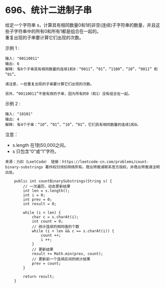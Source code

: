 696、统计二进制子串
===

给定一个字符串 s，计算具有相同数量0和1的非空(连续)子字符串的数量，并且这些子字符串中的所有0和所有1都是组合在一起的。<br>
重复出现的子串要计算它们出现的次数。<br>

示例 1 :<br>
```
输入: "00110011"
输出: 6
解释: 有6个子串具有相同数量的连续1和0：“0011”，“01”，“1100”，“10”，“0011” 和 “01”。

请注意，一些重复出现的子串要计算它们出现的次数。

另外，“00110011”不是有效的子串，因为所有的0（和1）没有组合在一起。
```
示例 2 :<br>
```
输入: "10101"
输出: 4
解释: 有4个子串：“10”，“01”，“10”，“01”，它们具有相同数量的连续1和0。
```
注意：<br>
* s.length 在1到50,000之间。
* s 只包含“0”或“1”字符。

``
来源：力扣（LeetCode）
链接：https://leetcode-cn.com/problems/count-binary-substrings
著作权归领扣网络所有。商业转载请联系官方授权，非商业转载请注明出处。
``

```
    public int countBinarySubstrings(String s) {
        // 一次遍历，动态更新结果
        int len = s.length();
        int i = 0;
        int prev = 0;
        int result = 0;

        while (i < len) {
            char c = s.charAt(i);
            int count = 0;
            // 统计连续的相同值的个数
            while (i < len && c == s.charAt(i)) {
                count ++;
                i ++;
            }
            // 更新结果
            result += Math.min(prev, count);
            // 更新前一个连续区间的统计结果
            prev = count;
        }

        return result;
    }
```
